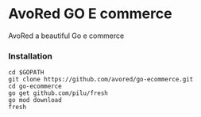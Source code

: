 # AvoRed GO E commerce
AvoRed a beautiful Go e commerce



### Installation


    cd $GOPATH
    git clone https://github.com/avored/go-ecommerce.git
    cd go-ecommerce
    go get github.com/pilu/fresh
    go mod download
    fresh

